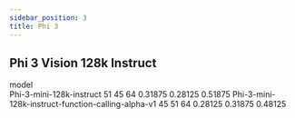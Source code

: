 ```yaml
---
sidebar_position: 3
title: Phi 3
---
```


## Phi 3 Vision 128k Instruct

model                                                                                                     
Phi-3-mini-128k-instruct                             51    45   64   0.31875    0.28125            0.51875
Phi-3-mini-128k-instruct-function-calling-alpha-v1   45    51   64   0.28125    0.31875            0.48125